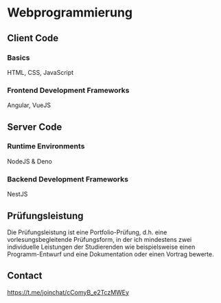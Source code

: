 # Webprogrammierung

## Client Code 
### Basics
HTML, CSS, JavaScript

### Frontend Development Frameworks
Angular, VueJS


## Server Code
### Runtime Environments 
NodeJS & Deno

### Backend Development Frameworks
NestJS

## Prüfungsleistung
Die Prüfungsleistung ist eine Portfolio-Prüfung, d.h. eine vorlesungsbegleitende Prüfungsform, in der ich mindestens zwei individuelle Leistungen der Studierenden wie beispielsweise einen Programm-Entwurf und eine Dokumentation oder einen Vortrag bewerte.

## Contact
https://t.me/joinchat/cComyB_e2TczMWEy
